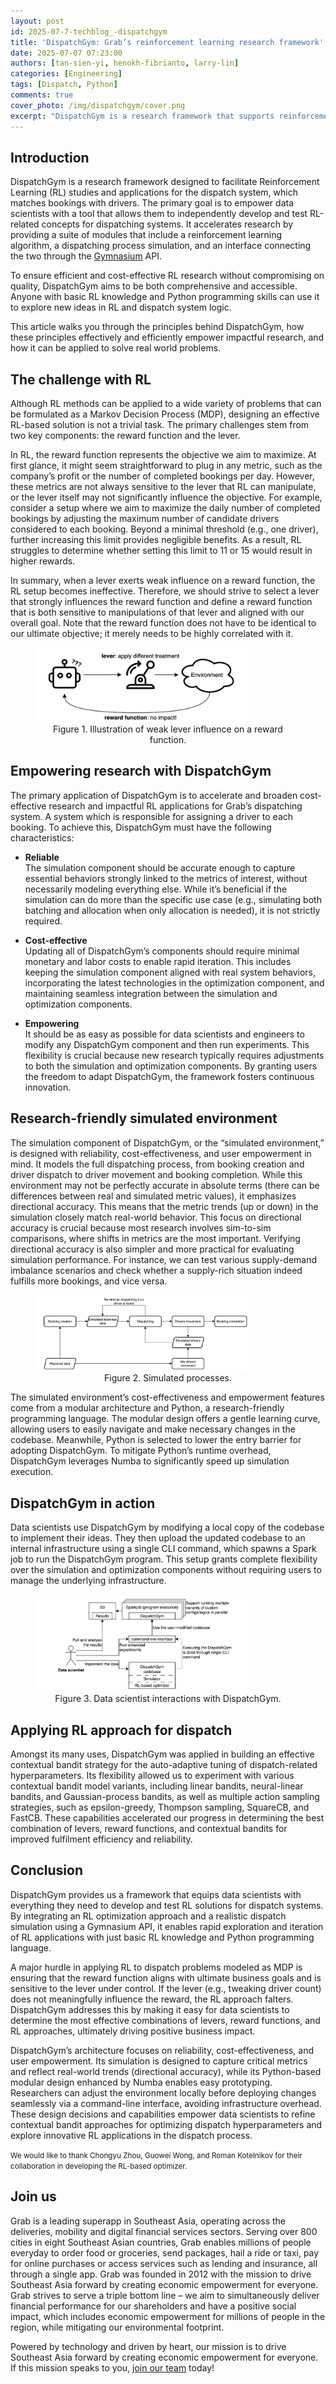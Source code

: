 ```yaml
---
layout: post
id: 2025-07-7-techblog_-dispatchgym
title: 'DispatchGym: Grab’s reinforcement learning research framework'
date: 2025-07-07 07:23:00
authors: [tan-sien-yi, henokh-fibrianto, larry-lin]
categories: [Engineering]
tags: [Dispatch, Python]
comments: true
cover_photo: /img/dispatchgym/cover.png
excerpt: "DispatchGym is a research framework that supports reinforcement learning (RL) studies for dispatch systems. A system that matches bookings with drivers. Designed to be efficient, cost-effective, and accessible, this article outlines its principles, research benefits, and real-world applications."
---
```


## Introduction

DispatchGym is a research framework designed to facilitate Reinforcement Learning (RL) studies and applications for the dispatch system, which matches bookings with drivers. The primary goal is to empower data scientists with a tool that allows them to independently develop and test RL-related concepts for dispatching systems. It accelerates research by providing a suite of modules that include a reinforcement learning algorithm, a dispatching process simulation, and an interface connecting the two through the [Gymnasium](https://gymnasium.farama.org/introduction/basic_usage/) API.  

To ensure efficient and cost-effective RL research without compromising on quality, DispatchGym aims to be both comprehensive and accessible. Anyone with basic RL knowledge and Python programming skills can use it to explore new ideas in RL and dispatch system logic.

This article walks you through the principles behind DispatchGym, how these principles effectively and efficiently empower impactful research, and how it can be applied to solve real world problems.

## The challenge with RL

Although RL methods can be applied to a wide variety of problems that can be formulated as a Markov Decision Process (MDP), designing an effective RL-based solution is not a trivial task. The primary challenges stem from two key components: the reward function and the lever.  

In RL, the reward function represents the objective we aim to maximize. At first glance, it might seem straightforward to plug in any metric, such as the company’s profit or the number of completed bookings per day. However, these metrics are not always sensitive to the lever that RL can manipulate, or the lever itself may not significantly influence the objective. For example, consider a setup where we aim to maximize the daily number of completed bookings by adjusting the maximum number of candidate drivers considered to each booking. Beyond a minimal threshold (e.g., one driver), further increasing this limit provides negligible benefits. As a result, RL struggles to determine whether setting this limit to 11 or 15 would result in higher rewards.  

In summary, when a lever exerts weak influence on a reward function, the RL setup becomes ineffective. Therefore, we should strive to select a lever that strongly influences the reward function and define a reward function that is both sensitive to manipulations of that lever and aligned with our overall goal. Note that the reward function does not have to be identical to our ultimate objective; it merely needs to be highly correlated with it.

<div class="post-image-section"><figure>
  <img src="/img/dispatchgym/figure-1.png" alt="" style="width:80%"><figcaption align="middle">Figure 1. Illustration of weak lever influence on a reward function.</figcaption>
  </figure>
</div>

## Empowering research with DispatchGym

The primary application of DispatchGym is to accelerate and broaden cost-effective research and impactful RL applications for Grab’s dispatching system. A system which is responsible for assigning a driver to each booking. To achieve this, DispatchGym must have the following characteristics:

* **Reliable**  
The simulation component should be accurate enough to capture essential behaviors strongly linked to the metrics of interest, without necessarily modeling everything else. While it’s beneficial if the simulation can do more than the specific use case (e.g., simulating both batching and allocation when only allocation is needed), it is not strictly required.  

* **Cost-effective**  
Updating all of DispatchGym’s components should require minimal monetary and labor costs to enable rapid iteration. This includes keeping the simulation component aligned with real system behaviors, incorporating the latest technologies in the optimization component, and maintaining seamless integration between the simulation and optimization components.  

* **Empowering**  
It should be as easy as possible for data scientists and engineers to modify any DispatchGym component and then run experiments. This flexibility is crucial because new research typically requires adjustments to both the simulation and optimization components. By granting users the freedom to adapt DispatchGym, the framework fosters continuous innovation.

## Research-friendly simulated environment

The simulation component of DispatchGym, or the “simulated environment,” is designed with reliability, cost-effectiveness, and user empowerment in mind. It models the full dispatching process, from booking creation and driver dispatch to driver movement and booking completion. While this environment may not be perfectly accurate in absolute terms (there can be differences between real and simulated metric values), it emphasizes directional accuracy. This means that the metric trends (up or down) in the simulation closely match real-world behavior. This focus on directional accuracy is crucial because most research involves sim-to-sim comparisons, where shifts in metrics are the most important. Verifying directional accuracy is also simpler and more practical for evaluating simulation performance. For instance, we can test various supply-demand imbalance scenarios and check whether a supply-rich situation indeed fulfills more bookings, and vice versa.


<div class="post-image-section"><figure>
  <img src="/img/dispatchgym/figure-2.png" alt="" style="width:80%"><figcaption align="middle">Figure 2. Simulated processes.</figcaption>
  </figure>
</div>


The simulated environment’s cost-effectiveness and empowerment features come from a modular architecture and Python, a research-friendly programming language. The modular design offers a gentle learning curve, allowing users to easily navigate and make necessary changes in the codebase. Meanwhile, Python is selected to lower the entry barrier for adopting DispatchGym. To mitigate Python’s runtime overhead, DispatchGym leverages Numba to significantly speed up simulation execution.


## DispatchGym in action

Data scientists use DispatchGym by modifying a local copy of the codebase to implement their ideas. They then upload the updated codebase to an internal infrastructure using a single CLI command, which spawns a Spark job to run the DispatchGym program. This setup grants complete flexibility over the simulation and optimization components without requiring users to manage the underlying infrastructure.


<div class="post-image-section"><figure>
  <img src="/img/dispatchgym/figure-3.png" alt="" style="width:80%"><figcaption align="middle">Figure 3. Data scientist interactions with DispatchGym.</figcaption>
  </figure>
</div>

## Applying RL approach for dispatch

Amongst its many uses, DispatchGym was applied in building an effective contextual bandit strategy for the auto-adaptive tuning of dispatch-related hyperparameters. Its flexibility allowed us to experiment with various contextual bandit model variants, including linear bandits, neural-linear bandits, and Gaussian-process bandits, as well as multiple action sampling strategies, such as epsilon-greedy, Thompson sampling, SquareCB, and FastCB. These capabilities accelerated our progress in determining the best combination of levers, reward functions, and contextual bandits for improved fulfilment efficiency and reliability.

## Conclusion

DispatchGym provides us a framework that equips data scientists with everything they need to develop and test RL solutions for dispatch systems. By integrating an RL optimization approach and a realistic dispatch simulation using a Gymnasium API, it enables rapid exploration and iteration of RL applications with just basic RL knowledge and Python programming language.  

A major hurdle in applying RL to dispatch problems modeled as MDP is ensuring that the reward function aligns with ultimate business goals and is sensitive to the lever under control. If the lever (e.g., tweaking driver count) does not meaningfully influence the reward, the RL approach falters. DispatchGym addresses this by making it easy for data scientists to determine the most effective combinations of levers, reward functions, and RL approaches, ultimately driving positive business impact.  

DispatchGym’s architecture focuses on reliability, cost-effectiveness, and user empowerment. Its simulation is designed to capture critical metrics and reflect real-world trends (directional accuracy), while its Python-based modular design enhanced by Numba enables easy prototyping. Researchers can adjust the environment locally before deploying changes seamlessly via a command-line interface, avoiding infrastructure overhead. These design decisions and capabilities empower data scientists to refine contextual bandit approaches for optimizing dispatch hyperparameters and explore innovative RL applications in the dispatch process.

<small class="credits">We would like to thank Chongyu Zhou, Guowei Wong, and Roman Kotelnikov for their collaboration in developing the RL-based optimizer. </small>

## Join us

Grab is a leading superapp in Southeast Asia, operating across the deliveries, mobility and digital financial services sectors. Serving over 800 cities in eight Southeast Asian countries, Grab enables millions of people everyday to order food or groceries, send packages, hail a ride or taxi, pay for online purchases or access services such as lending and insurance, all through a single app. Grab was founded in 2012 with the mission to drive Southeast Asia forward by creating economic empowerment for everyone. Grab strives to serve a triple bottom line – we aim to simultaneously deliver financial performance for our shareholders and have a positive social impact, which includes economic empowerment for millions of people in the region, while mitigating our environmental footprint.

Powered by technology and driven by heart, our mission is to drive Southeast Asia forward by creating economic empowerment for everyone. If this mission speaks to you, [join our team](https://grb.to/gebdispgym) today!
